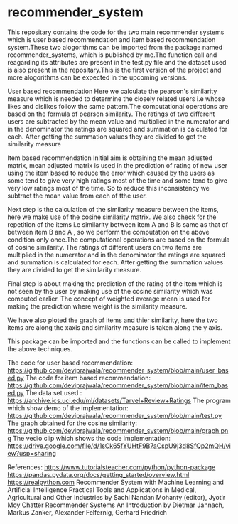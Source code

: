 # recommender_system

This repositary contains the code for the two main recommender systems which is user based recommendation and item based recommendation system.These two alogorithms can be imported from 
the package named recommender_systems, which is published by me.The function call and reagarding its attributes are present in the test.py file and the dataset used is also present in 
the repositary.This is the first version of the project and more alogorithms can be expected in the upcoming versions.

User based recommendation
Here we calculate the pearson's similarity measure which is needed to determine the closely related users i.e whose likes and dislikes follow the same pattern.The computational 
operations are based on the formula of pearson similarity. The ratings of two different users are subtracted by the mean value and multiplied in the numerator and in the denominator the 
ratings are squared and summation is calculated for each. After getting the summation values they are divided to get the similarity measure

Item based recommendation
Initial aim is obtaining the mean adjusted matrix, mean adjusted matrix is used in the prediction of rating of new user using the item based to reduce the error which caused by the 
users as some tend to give very high ratings most of the time and some tend to give very low ratings most of the time. So to reduce this inconsistency we subtract the mean value from 
each of tthe user.

Next step is the calculation of the similarity measure between the items, here we make use of the cosine similarity matrix. We also check for the repetition of the items i.e 
similarity between item A and B is same as that of between item B and A , so we perform the computation on the above condition only once.The computational operations are based 
on the formula of cosine similarity. The ratings of different users on two items are multiplied in the numerator and in the denominator the ratings are squared and summation is 
calculated for each. After getting the summation values they are divided to get the similarity measure.

Final step is about making the prediction of the rating of the item which is not seen by the user by making use of the cosine similarity which was computed earlier. The concept of 
weighted average mean is used for making the prediction where weight is the similarity measure.

We have also ploted the graph of items and thier similarity, here the two items are along the xaxis and similarity measure is taken along the y axis.

This package can be imported and the functions can be called to implement the above techniques.

The code for user based recommendation: https://github.com/deviprajwala/recommender_system/blob/main/user_based.py
The code for item based recommendation: https://github.com/deviprajwala/recommender_system/blob/main/item_based.py
The data set used : https://archive.ics.uci.edu/ml/datasets/Tarvel+Review+Ratings
The program which show demo of the implementation: https://github.com/deviprajwala/recommender_system/blob/main/test.py
The graph obtained for the cosine similarity: https://github.com/deviprajwala/recommender_system/blob/main/graph.png
The vedio clip which shows the code implementation: https://drive.google.com/file/d/1sCk65fYUHtF9B7aCspU9j3d8SfQp2mQH/view?usp=sharing

References:
https://www.tutorialsteacher.com/python/python-package
https://pandas.pydata.org/docs/getting_started/overview.html
https://realpython.com
Recommender System with Machine Learning and Artificial Intelligence Practical Tools and Applications in Medical, Agricultural and Other Industries by Sachi Nandan Mohanty (editor), 
Jyotir Moy Chatter 
Recommender Systems An Introduction by Dietmar Jannach, Markus Zanker, Alexander Felfernig, Gerhard Friedrich 
